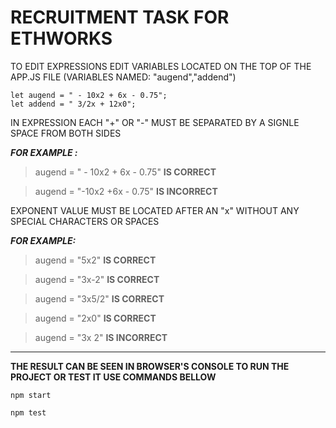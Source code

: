 # RECRUITMENT TASK FOR ETHWORKS

TO EDIT EXPRESSIONS EDIT VARIABLES LOCATED ON
THE TOP OF THE APP.JS FILE (VARIABLES NAMED: "augend","addend")

```
let augend = " - 10x2 + 6x - 0.75";
let addend = " 3/2x + 12x0";
```

IN EXPRESSION EACH "+" OR "-" MUST BE
SEPARATED BY A SIGNLE SPACE FROM BOTH SIDES

**_FOR EXAMPLE :_**

> augend = " - 10x2 + 6x - 0.75" **IS CORRECT**

> augend = "-10x2 +6x - 0.75" **IS INCORRECT**

EXPONENT VALUE MUST BE LOCATED AFTER AN "x"
WITHOUT ANY SPECIAL CHARACTERS OR SPACES

**_FOR EXAMPLE:_**

> augend = "5x2" **IS CORRECT**

> augend = "3x-2" **IS CORRECT**

> augend = "3x5/2" **IS CORRECT**

> augend = "2x0" **IS CORRECT**

> augend = "3x 2" **IS INCORRECT**

---

**THE RESULT CAN BE SEEN IN BROWSER'S CONSOLE
TO RUN THE PROJECT OR TEST IT USE COMMANDS BELLOW**

```
npm start

npm test
```
